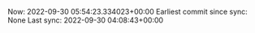Now: 2022-09-30 05:54:23.334023+00:00 Earliest commit since sync: None Last sync: 2022-09-30 04:08:43+00:00
